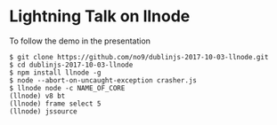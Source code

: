 # Lightning Talk on llnode 

To follow the demo in the presentation 

```
$ git clone https://github.com/no9/dublinjs-2017-10-03-llnode.git
$ cd dublinjs-2017-10-03-llnode
$ npm install llnode -g
$ node --abort-on-uncaught-exception crasher.js
$ llnode node -c NAME_OF_CORE
(llnode) v8 bt
(llnode) frame select 5
(llnode) jssource
```
